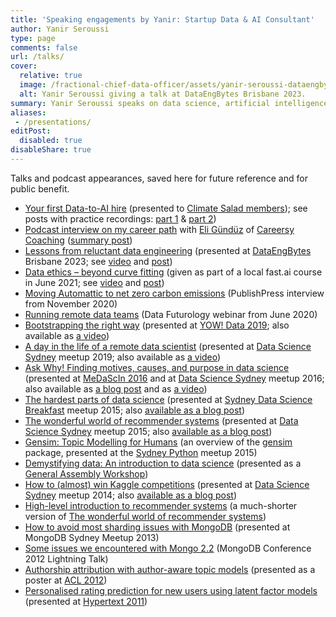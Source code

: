 ```yaml
---
title: 'Speaking engagements by Yanir: Startup Data & AI Consultant'
author: Yanir Seroussi
type: page
comments: false
url: /talks/
cover:
  relative: true
  image: /fractional-chief-data-officer/assets/yanir-seroussi-dataengbytes-bne-2023.webp
  alt: Yanir Seroussi giving a talk at DataEngBytes Brisbane 2023.
summary: Yanir Seroussi speaks on data science, artificial intelligence, machine learning, and career journey.
aliases:
 - /presentations/
editPost:
  disabled: true
disableShare: true
---
```

Talks and podcast appearances, saved here for future reference and for public benefit.

  * [Your first Data-to-AI hire](https://yanirseroussi.com/talks/first-data-hire/#/) (presented to [Climate Salad members](https://members.climatesalad.com/event/receSv3NcyUVs4Z2o)); see posts with practice recordings: [part 1](https://yanirseroussi.com/2024/07/15/learn-about-dataland-to-avoid-expensive-hiring-mistakes/) & [part 2](https://yanirseroussi.com/2024/07/22/your-first-data-to-ai-hire-run-a-lovable-process/))
  * [Podcast interview on my career path](https://open.spotify.com/episode/1aXcalabXgCgXwSF1LAHyr) with [Eli Gündüz](https://www.linkedin.com/in/eligunduz/) of [Careersy Coaching](https://www.careersycoaching.com/) ([summary post](https://yanirseroussi.com/2024/08/12/keep-learning-your-career-is-never-truly-done/))
  * [Lessons from reluctant data engineering](https://docs.google.com/presentation/d/100GiDkp3UKfQtWtxZOF4CaJWTuSYtkEYxkI0_INdqq8/edit) (presented at [DataEngBytes](https://dataengconf.com.au/) Brisbane 2023; see [video](https://www.youtube.com/watch?v=NE6e7Xx7OLQ) and [post](https://yanirseroussi.com/2023/10/25/lessons-from-reluctant-data-engineering/))
  * [Data ethics &ndash; beyond curve fitting](https://docs.google.com/presentation/d/1vi0YKxmevanE8zA6u2ZuA835boSXKMa-Su8LZmLA7EA/edit) (given as part of a local fast.ai course in June 2021; see [video](https://www.youtube.com/watch?v=P1ebqJ4ZIEI) and [post](https://yanirseroussi.com/2021/11/22/use-your-human-brain-to-avoid-artificial-intelligence-disasters/))
  * [Moving Automattic to net zero carbon emissions](https://www.youtube.com/watch?v=tMFr_agPLJY) (PublishPress interview from November 2020)
  * [Running remote data teams](https://www.youtube.com/watch?v=79LfP8Kqgvw) (Data Futurology webinar from June 2020)
  * <a href="http://yanirseroussi.com/2019/10/06/bootstrapping-the-right-way/">Bootstrapping the right way</a> (presented at <a href="https://yowconference.com/data/2019/" target="_blank" rel="noopener noreferrer">YOW! Data 2019</a>; also available as <a href="https://www.youtube.com/watch?v=9SwvIqEQXP0" target="_blank" rel="noopener noreferrer">a video</a>)
  * <a href="https://yanirs.github.io/talks/remote-data-scientist/" target="_blank" rel="noopener noreferrer">A day in the life of a remote data scientist</a> (presented at <a href="https://www.meetup.com/Data-Science-Sydney/" target="_blank" rel="noopener noreferrer">Data Science Sydney</a> meetup 2019; also available as <a href="https://www.youtube.com/watch?v=5qbVEEtgWcY" target="_blank" rel="noopener noreferrer">a video</a>)
  * <a href="https://yanirs.github.io/talks/ask-why/" target="_blank" rel="noopener noreferrer">Ask Why! Finding motives, causes, and purpose in data science</a> (presented at <a href="http://www.datasciencemelbourne.com/medascin2016/" target="_blank" rel="noopener noreferrer">MeDaScIn 2016</a> and at [Data Science Sydney][1] meetup 2016; also available as [a blog post][2] and as <a href="http://www.youtube.com/watch?v=2wqu-drqlpo" target="_blank" rel="noopener noreferrer">a video</a>)
  * <a href="http://yanirs.github.io/talks/the-hardest-part-of-data-science/" target="_blank" rel="noopener noreferrer">The hardest parts of data science</a> (presented at <a href="http://www.meetup.com/The-Sydney-Data-Science-Breakfast-Meetup-Group/" target="_blank" rel="noopener noreferrer">Sydney Data Science Breakfast</a> meetup 2015; also [available as a blog post][3])
  * <a href="http://yanirs.github.io/talks/the-wonderful-world-of-recommender-systems/" target="_blank" rel="noopener noreferrer">The wonderful world of recommender systems</a> (presented at [Data Science Sydney][1] meetup 2015; also [available as a blog post][4])
  * <a href="http://yanirs.github.io/talks/gensim-overview/" target="_blank" rel="noopener noreferrer">Gensim: Topic Modelling for Humans</a> (an overview of the <a href="http://radimrehurek.com/gensim/" target="_blank" rel="noopener noreferrer">gensim</a> package, presented at the <a href="http://www.meetup.com/sydneypython/" target="_blank" rel="noopener noreferrer">Sydney Python</a> meetup 2015)
  * [Demystifying data: An introduction to data science][5] (presented as a [General Assembly Workshop][6])
  * [How to (almost) win Kaggle competitions][7] (presented at [Data Science Sydney][1] meetup 2014; also [available as a blog post][8])
  * [High-level introduction to recommender systems][9] (a much-shorter version of [The wonderful world of recommender systems][4])
  * [How to avoid most sharding issues with MongoDB][10] (presented at MongoDB Sydney Meetup 2013)
  * [Some issues we encountered with Mongo 2.2][11] (MongoDB Conference 2012 Lightning Talk)
  * [Authorship attribution with author-aware topic models][12] (presented as a poster at [ACL 2012][13])
  * [Personalised rating prediction for new users using latent factor models][14] (presented at [Hypertext 2011][15])

 [1]: http://www.meetup.com/Data-Science-Sydney/
 [2]: https://yanirseroussi.com/2016/09/19/ask-why-finding-motives-causes-and-purpose-in-data-science/
 [3]: https://yanirseroussi.com/2015/11/23/the-hardest-parts-of-data-science/
 [4]: https://yanirseroussi.com/2015/10/02/the-wonderful-world-of-recommender-systems/
 [5]: http://yanirs.github.io/talks/general-assembly-intro-to-data-science/
 [6]: https://generalassemb.ly/education/demystifying-data-an-introduction-to-data-science
 [7]: http://yanirs.github.io/talks/data-science-sydney-winning-kaggle/
 [8]: https://yanirseroussi.com/2014/08/24/how-to-almost-win-kaggle-competitions/
 [9]: http://yanirs.github.io/talks/high-level-recommender-systems-intro/
 [10]: http://prezi.com/aqk4kstbvg9v/how-to-avoid-most-sharding-issues/
 [11]: http://yanirs.github.io/talks/mongo2012.pdf
 [12]: http://yanirs.github.io/talks/acl2012-poster.pdf
 [13]: http://acl2012.org/
 [14]: http://yanirs.github.io/talks/ht2011-talk.pdf
 [15]: http://www.ht2011.org/
